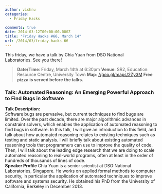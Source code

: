 ```yaml
---
author: vishnu
categories:
  - Friday Hacks

comments: true
date: 2014-03-12T00:00:00.000Z
title: "Friday Hacks #66, March 14"
url: /2014/03/friday-hacks-66
---
```


This friday, we have a talk by Chia Yuan from DSO National Laboratories. See you there!

<blockquote><strong>Date/Time</strong>: Friday, March 14th at 6:30pm
<strong>Venue</strong>: SR2, Education Resource Centre, University Town
<strong>Map</strong>: <a href="//goo.gl/maps/2Zy3M">//goo.gl/maps/2Zy3M</a>
<strong>Free pizza is served before the talks.</strong></blockquote>
<h3>Talk: Automated Reasoning: An Emerging Powerful Approach to Find Bugs in Software</h3>
<strong>Talk Description:</strong>
<div>Software bugs are pervasive, but current techniques to find bugs are limited. Over the past decade, there are major algorithmic advances in constraint solvers, which enables the application of automated reasoning to find bugs in software. In this talk, I will give an introduction to this field, and talk about how automated reasoning relates to existing techniques such as testing and static analysis. I will briefly talk about existing automated reasoning tools that programmers can use to improve the quality of code. Then, I will talk about the leading edge research that we are doing to scale automated reasoning to real-world programs, often at least in the order of hundreds of thousands of lines of code.</div>
<strong>Speaker Profile</strong>
Chia Yuan is a senior scientist at DSO National Laboratories, Singapore. He works on applied formal methods to computer security, in particular the application of automated techniques to improve software and systems security. He obtained his PhD from the University of California, Berkeley in December 2013.
<div>
